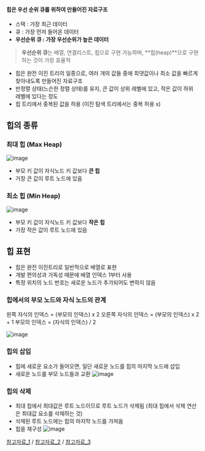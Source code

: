#### 힙은 우선 순위 큐를 위하여 만들어진 자료구조 

- 스택 : 가장 최근 데이터
- 큐 : 가장 먼저 들어온 데이터
- **우선순위 큐 : 가장 우선순위가 높은 데이터**

> **우선순위 큐**는 배열, 연결리스트, 힙으로 구현 가능하며, **힙(heap)**으로 구현하는 것이 가장 효율적

- 힙은 완전 이진 트리의 일종으로, 여러 개의 값들 중에 최댓값이나 최소 값을 빠르게 찾아내도록 만들어진 자료구조
- 반정렬 상태(느슨한 정렬 상태)를 유지, 큰 값이 상위 레벨에 있고, 작은 값이 하위 레벨에 있다는 정도
- 힙 트리에서 중복된 값을 허용 (이진 탐색 트리에서는 중복 허용 x)

## 힙의 종류
### 최대 힙 (Max Heap)
![image](https://img1.daumcdn.net/thumb/R1280x0/?scode=mtistory2&fname=https%3A%2F%2Fblog.kakaocdn.net%2Fdn%2FyXt2a%2Fbtq7ddSvksp%2FabjtbzX0kb5mbKWHgS84d1%2Fimg.png)

- 부모 키 값이 자식노드 키 값보다 **큰 힙**
- 가장 큰 값이 루트 노드에 있음

### 최소 힙 (Min Heap)
![image](https://img1.daumcdn.net/thumb/R1280x0/?scode=mtistory2&fname=https%3A%2F%2Fblog.kakaocdn.net%2Fdn%2FLulip%2Fbtq66t3mygU%2FXhwpPwIBf7gl580EV5cLa0%2Fimg.png)
- 부모 키 값이 자식노드 키 값보다 **작은 힙**
- 가장 작은 값이 루트 노드에 있음

## 힙 표현
- 힙은 완전 이진트리로 일반적으로 배열로 표현
- 개발 편의성과 가독성 때문에 배열 인덱스 1부터 사용
- 특정 위치의 노드 번호는 새로운 노드가 추가되어도 변하지 않음

### 힙에서의 부모 노드와 자식 노드의 관계
왼쪽 자식의 인덱스 = (부모의 인덱스) x 2
오른쪽 자식의 인덱스 = (부모의 인덱스) x 2 + 1
부모의 인덱스 = (자식의 인덱스) / 2


![image](https://gmlwjd9405.github.io/images/data-structure-heap/heap-index-parent-child.png)

### 힙의 삽입

- 힙에 새로운 요소가 들어오면, 일단 새로운 노드를 힙의 마지막 노드에 삽입
- 새로운 노드를 부모 노드들과 교환
![image](https://gmlwjd9405.github.io/images/data-structure-heap/maxheap-insertion.png)
### 힙의 삭제

- 최대 힙에서 최대값은 루트 노드이므로 루트 노드가 삭제됨 (최대 힙에서 삭제 연산은 최대값 요소를 삭제하는 것)
- 삭제된 루트 노드에는 힙의 마지막 노드를 가져옴
- 힙을 재구성
![image](https://gmlwjd9405.github.io/images/data-structure-heap/maxheap-delete.png)

[참고자료_1](https://gmlwjd9405.github.io/2018/05/10/data-structure-heap.html) / [참고자료_2](https://github.com/gyoogle/tech-interview-for-developer/blob/master/Computer%20Science/Data%20Structure/Heap.md) / [참고자료_3](https://yoongrammer.tistory.com/80)
